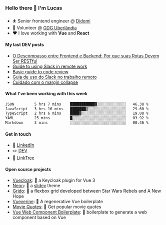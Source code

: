 ### Hello there 👋 I'm Lucas

* ⛹️‍ Senior frontend engineer @ [Didomi](https://didomi.io)
* 📆 Volunteer @ [GDG Uberlândia](https://gdg.community.dev/gdg-uberlandia/)
* ❤️ I love working with **Vue** and **React**

#### My last DEV posts

<!-- BLOG-POST-LIST:START -->
- [O Descompasso entre Frontend e Backend: Por que suas Rotas Devem Ser RESTful](https://dev.to/vilaboim/o-descompasso-entre-frontend-e-backend-por-que-suas-rotas-devem-ser-restful-3i7f)
- [Guide to using Slack in remote work](https://dev.to/villageboim/guide-to-using-slack-in-remote-work-3457)
- [Basic guide to code review](https://dev.to/villageboim/basic-guide-to-code-review-f6g)
- [Guia de uso do Slack no trabalho remoto](https://dev.to/vilaboim/guia-de-uso-do-slack-no-trabalho-remoto-1cpp)
- [Cuidado com o margin collapse](https://dev.to/vilaboim/cuidado-com-o-margin-collapse-3gbo)
<!-- BLOG-POST-LIST:END -->

#### What I've been working with this week

<!--START_SECTION:waka-->

```txt
JSON         5 hrs 7 mins    ███████████▓░░░░░░░░░░░░░   46.38 %
JavaScript   3 hrs 16 mins   ███████▒░░░░░░░░░░░░░░░░░   29.60 %
TypeScript   2 hrs 6 mins    ████▓░░░░░░░░░░░░░░░░░░░░   19.08 %
YAML         25 mins         █░░░░░░░░░░░░░░░░░░░░░░░░   03.92 %
Markdown     3 mins          ░░░░░░░░░░░░░░░░░░░░░░░░░   00.46 %
```

<!--END_SECTION:waka-->

#### Get in touch

* 🏢 [LinkedIn](https://www.linkedin.com/in/vilaboim/)
* ✏️ [DEV](https://dev.to/vilaboim)
* 🎄 [LinkTree](https://linktr.ee/lucasvilaboim)

#### Open source projects

* [Vuecloak](https://github.com/vilaboim/vuecloak): 🔑 a Keycloak plugin for Vue 3
* [Neon](https://github.com/vilaboim/slidev-theme-neon): 🦚 a [slidev](https://sli.dev/) theme
* [Grido](https://github.com/vilaboim/grido): 🐸 a flexbox grid developed between Star Wars Rebels and A New Hope
* [Vueverine](https://github.com/vilaboim/vueverine): 🦦 A regenerative Vue boilerplate
* [Movie Quotes](https://github.com/vilaboim/movie-quotes): 🎥 Get popular movie quotes
* [Vue Web Component Boilerplate](https://github.com/vilaboim/vue-web-component-boilerplate): 💚 boilerplate to generate a web component based on Vue
